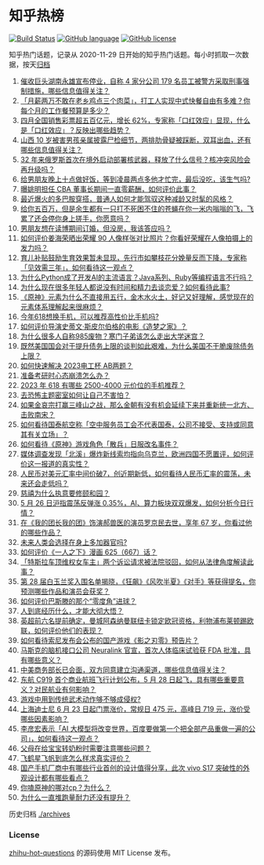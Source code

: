 # 知乎热榜
[![Build Status](https://github.com/ToWeLong/zhihu-hot-questions/workflows/CI/badge.svg)](https://github.com/ToWeLong/zhihu-hot-questions/actions)
[![GitHub language](https://img.shields.io/badge/language-golang-orange.svg)](https://golang.org/)
[![GitHub license](https://img.shields.io/github/license/ToWeLong/zhihu-hot-questions)](https://github.com/ToWeLong/zhihu-hot-questions/blob/main/LICENSE)

知乎热门话题，记录从 2020-11-29 日开始的知乎热门话题。每小时抓取一次数据，按天[归档](./archives)

<!-- BEGIN -->

1. [催收巨头湖南永雄宣布停业，自称 4 家分公司 179 名员工被警方采取刑事强制措施，哪些信息值得关注？](https://www.zhihu.com/question/602921758)
1. [「月薪两万不敢在老乡鸡点三个肉菜」，打工人实现中式快餐自由有多难？你每个月的工作餐预算是多少？](https://www.zhihu.com/question/602730177)
1. [四月全国销售彩票超五百亿元，增长 62%，专家称「口红效应」显现，什么是「口红效应」？反映出哪些趋势？](https://www.zhihu.com/question/603121965)
1. [山西 10 岁被害男孩亲属披露尸检细节，两排肋骨疑被踩断，双耳出血，还有哪些信息值得关注？](https://www.zhihu.com/question/603121494)
1. [32 年来俄罗斯首次在境外启动部署核武器，释放了什么信号？核冲突风险会再升级吗？](https://www.zhihu.com/question/603140946)
1. [给男朋友晚上十点做好饭，等到凌晨两点多他才忙完，最后没吃，该生气吗?](https://www.zhihu.com/question/600405292)
1. [曝姚明担任 CBA 董事长期间一直零薪酬，如何评价此事？](https://www.zhihu.com/question/602953014)
1. [最近爆火的多巴胺穿搭，普通人如何才能驾驭这种减龄又时髦的风格？](https://www.zhihu.com/question/603005608)
1. [给你五百万，但是余生都有一只打不死困不住的苍蝇在你一米内嗡嗡的飞，飞累了还会停你身上搓手，你愿意吗？](https://www.zhihu.com/question/602515277)
1. [男朋友想在读博期间订婚，但没房，我该答应吗？](https://www.zhihu.com/question/602878007)
1. [如何评价姜海荣晒出荣耀 90 人像样张对比照片？你看好荣耀在人像拍摄上的发力吗？](https://www.zhihu.com/question/603157724)
1. [育儿补贴鼓励生育效果暂未显现，先行市如攀枝花分娩量反而下降，专家称「见效需三年」，如何看待这一观点？](https://www.zhihu.com/question/602732550)
1. [为什么Python成了开发AI的主流语言？Java系列、Ruby等编程语言不行吗？](https://www.zhihu.com/question/589223203)
1. [为什么现在很多年轻人都说没有时间和精力去谈恋爱？如何看待此事?](https://www.zhihu.com/question/597266023)
1. [《原神》元素为什么不直接用五行，金木水火土，好记又好理解，感觉现在的元素体系理解起来很麻烦？](https://www.zhihu.com/question/517115112)
1. [今年618想换手机，可以推荐高性价比手机吗?](https://www.zhihu.com/question/600379469)
1. [如何评价导演史蒂文·斯皮尔伯格的电影《造梦之家》？](https://www.zhihu.com/question/556293055)
1. [为什么很多人自称985废物？寒门子弟该怎么走出大学迷宫？](https://www.zhihu.com/question/602538399)
1. [既然美国国会对于提升债务上限的谈判如此艰难，为什么美国不干脆废除债务上限？](https://www.zhihu.com/question/602979303)
1. [如何快速解决 2023电工杯 AB两题？](https://www.zhihu.com/question/602238547)
1. [准备考研时心态崩溃怎么办？](https://www.zhihu.com/question/48759685)
1. [2023 年 618 有哪些 2500-4000 元价位的手机推荐？](https://www.zhihu.com/question/597409888)
1. [去恐怖主题密室如何让自己不害怕？](https://www.zhihu.com/question/398041235)
1. [如果金哀宗打赢三峰山之战，那么金朝有没有机会延续下来并重新统一北方、击败南宋？](https://www.zhihu.com/question/521718083)
1. [如何看待国泰航空称「空中服务员工会不代表国泰，公司不接受、支持或同意其有关立场」？](https://www.zhihu.com/question/602951245)
1. [如何看待《原神》游戏角色「散兵」日服改名事件？](https://www.zhihu.com/question/602909061)
1. [媒体调查发现「北溪」爆炸新线索均指向乌克兰，欧洲四国不愿置评，如何评价这一报道的真实性？](https://www.zhihu.com/question/602514900)
1. [人民币对美元汇率中间价破7，创近期新低，如何看待人民币汇率的震荡，未来还会走低吗？](https://www.zhihu.com/question/603126472)
1. [慈禧为什么执意要修颐和园？](https://www.zhihu.com/question/602225356)
1. [5 月 26 日沪指震荡反弹涨 0.35%，AI、算力板块双双爆发，如何分析今日行情？](https://www.zhihu.com/question/603113727)
1. [在《我的团长我的团》饰演郝兽医的演员罗京民去世，享年 67 岁，你看过他的哪些作品？](https://www.zhihu.com/question/603124794)
1. [未来人类会选择在身上多加器官吗?](https://www.zhihu.com/question/602706720)
1. [如何评价《一人之下》漫画 625（667）话？](https://www.zhihu.com/question/603067156)
1. [「特斯拉车顶维权女车主」两个诉讼请求被法院驳回，如何从法律角度解读此事？](https://www.zhihu.com/question/603127047)
1. [第 28 届白玉兰奖入围名单揭晓，《狂飙》《风吹半夏》《对手》等获得提名，你预测哪些作品和演员会获奖？](https://www.zhihu.com/question/603117545)
1. [如何评价巴斯滕的那个“零度角”进球？](https://www.zhihu.com/question/21866336)
1. [人到底经历什么，才能大彻大悟？](https://www.zhihu.com/question/600714845)
1. [英超前六名提前确定，曼城阿森纳曼联纽卡锁定欧冠资格，利物浦布莱顿踢欧联，如何评价他们的表现？](https://www.zhihu.com/question/603098467)
1. [如何看待索尼发布会公布的国产游戏《影之刃零》预告片？](https://www.zhihu.com/question/602897602)
1. [马斯克的脑机接口公司 Neuralink 官宣，首次人体临床试验获 FDA 批准，具有哪些意义？](https://www.zhihu.com/question/603099259)
1. [中美商务部长已会面，双方同意建立沟通渠道，哪些信息值得关注？](https://www.zhihu.com/question/603100567)
1. [东航 C919 首个商业航班飞行计划公布，5 月 28 日起飞，具有哪些重要意义？对民航业有何影响？](https://www.zhihu.com/question/603121856)
1. [游戏中用到传统武术动作够不够成侵权?](https://www.zhihu.com/question/602908044)
1. [上海迪士尼 6 月 23 日起门票涨价，常规日 475 元，高峰日 719 元，涨价受哪些因素影响？](https://www.zhihu.com/question/603035246)
1. [李彦宏表示「AI 大模型将改变世界，百度要做第一个把全部产品重做一遍的公司」，如何看待这一观点？](https://www.zhihu.com/question/603127435)
1. [父母在给宝宝转奶粉时需要注意哪些问题？](https://www.zhihu.com/question/571080848)
1. [飞鹤星飞帆到底怎么样求真实评价？](https://www.zhihu.com/question/382684253)
1. [国产手机厂商中有哪些行业首创的设计值得分享，此次 vivo S17 突破性的外观设计都有哪些看点？](https://www.zhihu.com/question/603119556)
1. [你嗑原神的哪对cp？为什么？](https://www.zhihu.com/question/598638030)
1. [为什么一直堆跑量耐力还没有提升？](https://www.zhihu.com/question/602223470)

<!-- END -->

历史归档 [./archives](./archives)


### License
[zhihu-hot-questions](https://github.com/towelong/zhihu-hot-questions) 的源码使用 MIT License 发布。